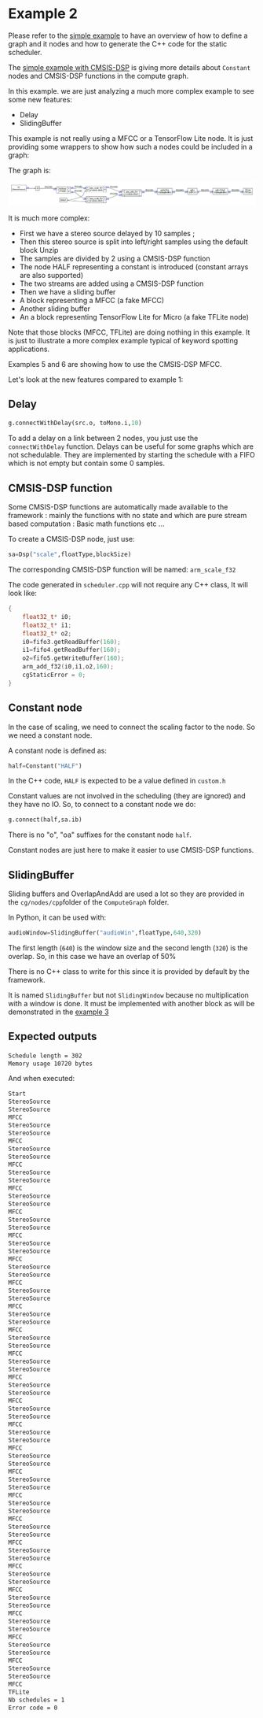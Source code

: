 # Example 2

Please refer to the [simple example](../simple/README.md) to have an overview of how to define a graph and it nodes and how to generate the C++ code for the static scheduler. 

The [simple example with CMSIS-DSP](../simpledsp/README.md) is giving more details about `Constant` nodes and CMSIS-DSP functions in the compute graph.

In this example. we are just analyzing a much more complex example to see some new features:

- Delay
- SlidingBuffer

This example is not really using a MFCC or a TensorFlow Lite node. It is just providing some wrappers to show how such a nodes could be included in a graph:

The graph is:

![graph2](docassets/graph2.PNG)

It is much more complex:

- First we have a stereo source delayed by 10 samples ;
- Then this stereo source is split into left/right samples using the default block Unzip 
- The samples are divided by 2 using a CMSIS-DSP function
- The node HALF representing a constant is introduced (constant arrays are also supported)
- The two streams are added using a CMSIS-DSP function
- Then we have a sliding buffer 
- A block representing a MFCC (a fake MFCC)
- Another sliding buffer
- An a block representing TensorFlow Lite for Micro (a fake TFLite node)

Note that those blocks (MFCC, TFLite) are doing nothing in this example. It is just to illustrate a more complex example typical of keyword spotting applications.

Examples 5 and 6 are showing how to use the CMSIS-DSP MFCC.

Let's look at the new features compared to example 1:

## Delay

```python
g.connectWithDelay(src.o, toMono.i,10)
```

To add a delay on a link between 2 nodes, you just use the `connectWithDelay` function. Delays can be useful for some graphs which are not schedulable. They are implemented by starting the schedule with a FIFO which is not empty but contain some 0 samples.

## CMSIS-DSP function

Some CMSIS-DSP functions are automatically made available to the framework : mainly the functions with no state and which are pure stream based computation : Basic math functions etc ...

To create a CMSIS-DSP node, just use:

```python
sa=Dsp("scale",floatType,blockSize)
```

The corresponding CMSIS-DSP function will be named: `arm_scale_f32`

The code generated in `scheduler.cpp` will not require any C++ class, It will look like:

```C++
{
    float32_t* i0;
    float32_t* i1;
    float32_t* o2;
    i0=fifo3.getReadBuffer(160);
    i1=fifo4.getReadBuffer(160);
    o2=fifo5.getWriteBuffer(160);
    arm_add_f32(i0,i1,o2,160);
    cgStaticError = 0;
}
```



## Constant node 

In the case of scaling, we need to connect the scaling factor to the node. So we need a constant node. 

A constant node is defined as:

```python
half=Constant("HALF")
```

In the C++ code, `HALF` is expected to be a value defined in `custom.h`

Constant values are not involved in the scheduling (they are ignored) and they have no IO. So, to connect to a constant node we do:

```python
g.connect(half,sa.ib)
```

There is no "o", "oa" suffixes for the constant node `half`.

Constant nodes are just here to make it easier to use CMSIS-DSP functions.

## SlidingBuffer 

Sliding buffers and OverlapAndAdd are used  a lot so they are provided in the `cg/nodes/cpp`folder of the `ComputeGraph` folder.

In Python, it can be used with:

```python
audioWindow=SlidingBuffer("audioWin",floatType,640,320)
```

The first length (`640`) is the window size and the second length (`320`) is the overlap. So, in this case we have an overlap of 50%

There is no C++ class to write for this since it is provided by default by the framework.

It is named `SlidingBuffer` but not `SlidingWindow` because no multiplication with a window is done. It must be implemented with another block as will be demonstrated in the [example 3](example3.md)

## Expected outputs

```
Schedule length = 302
Memory usage 10720 bytes
```

And when executed:

```
Start
StereoSource
StereoSource
MFCC
StereoSource
StereoSource
MFCC
StereoSource
StereoSource
MFCC
StereoSource
StereoSource
MFCC
StereoSource
StereoSource
MFCC
StereoSource
StereoSource
MFCC
StereoSource
StereoSource
MFCC
StereoSource
StereoSource
MFCC
StereoSource
StereoSource
MFCC
StereoSource
StereoSource
MFCC
StereoSource
StereoSource
MFCC
StereoSource
StereoSource
MFCC
StereoSource
StereoSource
MFCC
StereoSource
StereoSource
MFCC
StereoSource
StereoSource
MFCC
StereoSource
StereoSource
MFCC
StereoSource
StereoSource
MFCC
StereoSource
StereoSource
MFCC
StereoSource
StereoSource
MFCC
StereoSource
StereoSource
MFCC
StereoSource
StereoSource
MFCC
StereoSource
StereoSource
MFCC
StereoSource
StereoSource
MFCC
StereoSource
StereoSource
MFCC
StereoSource
StereoSource
MFCC
TFLite
Nb schedules = 1
Error code = 0
```
